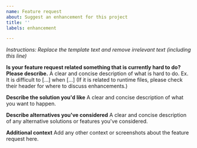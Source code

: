 ```yaml
---
name: Feature request
about: Suggest an enhancement for this project
title: ''
labels: enhancement

---
```


_Instructions: Replace the template text and remove irrelevant text (including this line)_

**Is your feature request related something that is currently hard to do? Please describe.**
A clear and concise description of what is hard to do. Ex. It is difficult to [...] when [...]
(If it is related to runtime files, please check their header for where to discuss enhancements.)

**Describe the solution you'd like**
A clear and concise description of what you want to happen.

**Describe alternatives you've considered**
A clear and concise description of any alternative solutions or features you've considered.

**Additional context**
Add any other context or screenshots about the feature request here.
